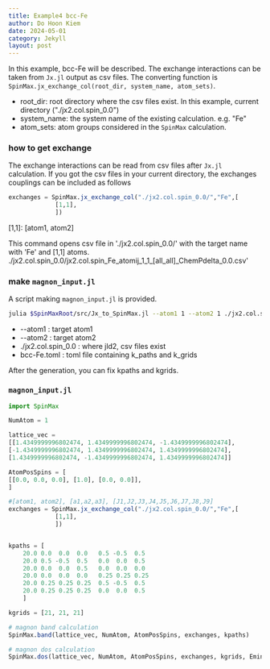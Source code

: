 ```yaml
---
title: Example4 bcc-Fe
author: Do Hoon Kiem
date: 2024-05-01
category: Jekyll
layout: post
---
```


In this example, bcc-Fe will be described. The exchange interactions can be taken from `Jx.jl` output as csv files. The converting function is `SpinMax.jx_exchange_col(root_dir, system_name, atom_sets)`.   

* root_dir: root directory where the csv files exist. In this example, current directory ("./jx2.col.spin_0.0")  
* system_name: the system name of the existing calculation. e.g. "Fe"  
* atom_sets: atom groups considered in the `SpinMax` calculation.   

### how to get exchange
The exchange interactions can be read from csv files after `Jx.jl` calculation. If you got the csv files in your current directory, the exchanges couplings can be included as follows
```julia
exchanges = SpinMax.jx_exchange_col("./jx2.col.spin_0.0/","Fe",[
             [1,1],
             ])
```
[1,1]: [atom1, atom2]

This command opens csv file in './jx2.col.spin_0.0/' with the target name with 'Fe' and [1,1] atoms. 
./jx2.col.spin_0.0/jx2.col.spin_Fe_atomij_1_1_[all_all]_ChemPdelta_0.0.csv'


### make `magnon_input.jl`
A script making `magnon_input.jl` is provided. 
```bash
julia $SpinMaxRoot/src/Jx_to_SpinMax.jl --atom1 1 --atom2 1 ./jx2.col.spin_0.0 bcc-Fe.toml
```

* --atom1 : target atom1 
* --atom2 : target atom2
* ./jx2.col.spin_0.0 : where jld2, csv files exist
* bcc-Fe.toml : toml file containing k_paths and k_grids


After the generation, you can fix kpaths and kgrids.

### `magnon_input.jl`
```julia
import SpinMax

NumAtom = 1

lattice_vec =
[[1.4349999996802474, 1.4349999996802474, -1.4349999996802474], 
[-1.4349999996802474, 1.4349999996802474, 1.4349999996802474], 
[1.4349999996802474, -1.4349999996802474, 1.4349999996802474]]

AtomPosSpins = [
[[0.0, 0.0, 0.0], [1.0], [0.0, 0.0]],
]

#[atom1, atom2], [a1,a2,a3], [J1,J2,J3,J4,J5,J6,J7,J8,J9]
exchanges = SpinMax.jx_exchange_col("./jx2.col.spin_0.0/","Fe",[
             [1,1],
             ])


kpaths = [
    20.0 0.0  0.0  0.0   0.5 -0.5  0.5
    20.0 0.5 -0.5  0.5   0.0  0.0  0.5 
    20.0 0.0  0.0  0.5   0.0  0.0  0.0 
    20.0 0.0  0.0  0.0   0.25 0.25 0.25
    20.0 0.25 0.25 0.25  0.5 -0.5  0.5
    20.0 0.25 0.25 0.25  0.0  0.0  0.5
    ]

kgrids = [21, 21, 21]

# magnon band calculation
SpinMax.band(lattice_vec, NumAtom, AtomPosSpins, exchanges, kpaths)

# magnon dos calculation
SpinMax.dos(lattice_vec, NumAtom, AtomPosSpins, exchanges, kgrids, Emin = 0.0, Emax = 600.0, Egrid = 1)
```